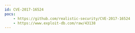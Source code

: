 ```yaml
---
id: CVE-2017-16524
pocs:
    - https://github.com/realistic-security/CVE-2017-16524
    - https://www.exploit-db.com/raw/43138
---
```

